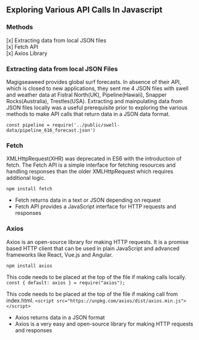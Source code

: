 ## Exploring Various API Calls In Javascript

### Methods
[x] Extracting data from local JSON files \
[x] Fetch API \
[x] Axios Library 

### Extracting data from local JSON Files
Magigseaweed provides global surf forecasts. In absence of their API, which is closed to new applications, they sent me 4 JSON files with swell and weather data at Fistral North(UK), Pipeline(Hawaii), Snapper Rocks(Australia), Trestles(USA). Extracting and mainpulating data from JSON files locally was a useful prerequisite prior to exploring the various methods to make API calls that return data in a JSON data format. 

`const pipeline = require('../public/swell-data/pipeline_616_forecast.json')`

### Fetch
XMLHttpRequest(XHR) was deprecated in ES6 with the introduction of fetch. The Fetch API is a simple interface for fetching resources and handling responses than the older XMLHttpRequest which requires additional logic. 

`npm install fetch` 

* Fetch returns data in a text or JSON depending on request
* Fetch API provides a JavaScript interface for HTTP requests and responses

### Axios 
Axios is an open-source library for making HTTP requests. It is a promise based HTTP client that can be used in plain JavaScript and advanced frameworks like React, Vue.js and Angular. 

`npm install axios`

This code needs to be placed at the top of the file if making calls locally. 
`const { default: axios } = require("axios");`

This code needs to be placed at the top of the file if making call from index.html. 
`<script src="https://unpkg.com/axios/dist/axios.min.js"></script>`

* Axios returns data in a JSON format
* Axios is a very easy and open-source library for making HTTP requests and responses




